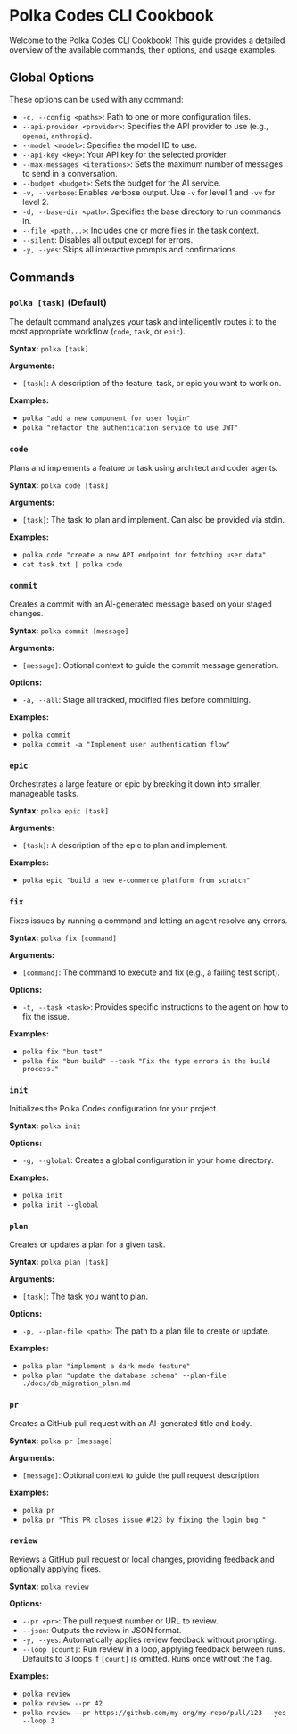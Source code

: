 # Polka Codes CLI Cookbook

Welcome to the Polka Codes CLI Cookbook! This guide provides a detailed overview of the available commands, their options, and usage examples.

## Global Options

These options can be used with any command:

-   `-c, --config <paths>`: Path to one or more configuration files.
-   `--api-provider <provider>`: Specifies the API provider to use (e.g., `openai`, `anthropic`).
-   `--model <model>`: Specifies the model ID to use.
-   `--api-key <key>`: Your API key for the selected provider.
-   `--max-messages <iterations>`: Sets the maximum number of messages to send in a conversation.
-   `--budget <budget>`: Sets the budget for the AI service.
-   `-v, --verbose`: Enables verbose output. Use `-v` for level 1 and `-vv` for level 2.
-   `-d, --base-dir <path>`: Specifies the base directory to run commands in.
-   `--file <path...>`: Includes one or more files in the task context.
-   `--silent`: Disables all output except for errors.
-   `-y, --yes`: Skips all interactive prompts and confirmations.

## Commands

### `polka [task]` (Default)

The default command analyzes your task and intelligently routes it to the most appropriate workflow (`code`, `task`, or `epic`).

**Syntax:**
`polka [task]`

**Arguments:**
-   `[task]`: A description of the feature, task, or epic you want to work on.

**Examples:**
-   `polka "add a new component for user login"`
-   `polka "refactor the authentication service to use JWT"`

### `code`

Plans and implements a feature or task using architect and coder agents.

**Syntax:**
`polka code [task]`

**Arguments:**
-   `[task]`: The task to plan and implement. Can also be provided via stdin.

**Examples:**
-   `polka code "create a new API endpoint for fetching user data"`
-   `cat task.txt | polka code`

### `commit`

Creates a commit with an AI-generated message based on your staged changes.

**Syntax:**
`polka commit [message]`

**Arguments:**
-   `[message]`: Optional context to guide the commit message generation.

**Options:**
-   `-a, --all`: Stage all tracked, modified files before committing.

**Examples:**
-   `polka commit`
-   `polka commit -a "Implement user authentication flow"`

### `epic`

Orchestrates a large feature or epic by breaking it down into smaller, manageable tasks.

**Syntax:**
`polka epic [task]`

**Arguments:**
-   `[task]`: A description of the epic to plan and implement.

**Examples:**
-   `polka epic "build a new e-commerce platform from scratch"`

### `fix`

Fixes issues by running a command and letting an agent resolve any errors.

**Syntax:**
`polka fix [command]`

**Arguments:**
-   `[command]`: The command to execute and fix (e.g., a failing test script).

**Options:**
-   `-t, --task <task>`: Provides specific instructions to the agent on how to fix the issue.

**Examples:**
-   `polka fix "bun test"`
-   `polka fix "bun build" --task "Fix the type errors in the build process."`

### `init`

Initializes the Polka Codes configuration for your project.

**Syntax:**
`polka init`

**Options:**
-   `-g, --global`: Creates a global configuration in your home directory.

**Examples:**
-   `polka init`
-   `polka init --global`

### `plan`

Creates or updates a plan for a given task.

**Syntax:**
`polka plan [task]`

**Arguments:**
-   `[task]`: The task you want to plan.

**Options:**
-   `-p, --plan-file <path>`: The path to a plan file to create or update.

**Examples:**
-   `polka plan "implement a dark mode feature"`
-   `polka plan "update the database schema" --plan-file ./docs/db_migration_plan.md`

### `pr`

Creates a GitHub pull request with an AI-generated title and body.

**Syntax:**
`polka pr [message]`

**Arguments:**
-   `[message]`: Optional context to guide the pull request description.

**Examples:**
-   `polka pr`
-   `polka pr "This PR closes issue #123 by fixing the login bug."`

### `review`

Reviews a GitHub pull request or local changes, providing feedback and optionally applying fixes.

**Syntax:**
`polka review`

**Options:**
-   `--pr <pr>`: The pull request number or URL to review.
-   `--json`: Outputs the review in JSON format.
-   `-y, --yes`: Automatically applies review feedback without prompting.
-   `--loop [count]`: Run review in a loop, applying feedback between runs. Defaults to 3 loops if `[count]` is omitted. Runs once without the flag.

**Examples:**
-   `polka review`
-   `polka review --pr 42`
-   `polka review --pr https://github.com/my-org/my-repo/pull/123 --yes --loop 3`
